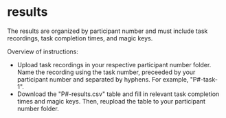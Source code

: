 # results

The results are organized by participant number and must include task recordings, task completion times, and magic keys. 

Overview of instructions:
- Upload task recordings in your respective participant number folder. Name the recording using the task number, preceeded by your participant number and separated by hyphens. For example, "P#-task-1".
- Download the "P#-results.csv" table and fill in relevant task completion times and magic keys. Then, reupload the table to your participant number folder.
